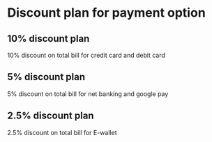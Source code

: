 # Discount plan for payment option
## 10% discount plan
10% discount on total bill for credit card and debit card

## 5% discount plan
5% discount on total bill for net banking and google pay

## 2.5% discount plan
2.5% discount on total bill for E-wallet